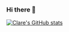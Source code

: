 ### Hi there 👋

[![Clare's GitHub stats](https://github-readme-stats.vercel.app/api?username=devclarenjoki&show_icons=true&theme=synthwave&count_private=true&hide=issues,contribs)](https://github.com/anuraghazra/github-readme-stats)




